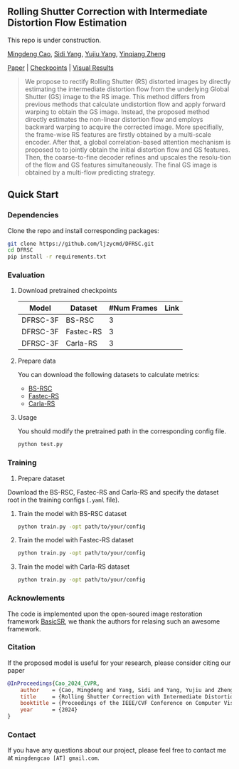 ## Rolling Shutter Correction with Intermediate Distortion Flow Estimation

This repo is under construction.

[Mingdeng Cao](https://github.com/ljzycmd),
[Sidi Yang](https://ieeexplore.ieee.org/author/37088955345),
[Yujiu Yang](https://scholar.google.com/citations?user=4gH3sxsAAAAJ),
[Yinqiang Zheng](https://scholar.google.com/citations?user=JD-5DKcAAAAJ) <br>

[Paper]() | [Checkpoints]() | [Visual Results]()

> We propose to rectify Rolling Shutter (RS) distorted images by directly estimating the intermediate distortion flow from the underlying Global Shutter (GS) image to the RS image. This method differs from previous methods that calculate undistortion flow and apply forward warping to obtain the GS image. Instead, the proposed method directly estimates the non-linear distortion flow and employs backward warping to acquire the corrected image. More specifially, the frame-wise RS features are firstly obtained by a multi-scale encoder. After that, a global correlation-based attention mechanism is proposed to to jointly obtain the initial distortion flow and GS features. Then, the coarse-to-fine decoder refines and upscales the resolu-tion of the flow and GS features simultaneously. The final GS image is obtained by a multi-flow predicting strategy.

## Quick Start

### Dependencies

Clone the repo and install corresponding packages:

```bash
git clone https://github.com/ljzycmd/DFRSC.git
cd DFRSC
pip install -r requirements.txt
```

### Evaluation

1. Download pretrained checkpoints

    | Model | Dataset | #Num Frames | Link |
    | -------  | --------- | ------ | ------ |
    | DFRSC-3F | BS-RSC  | 3  |  |
    | DFRSC-3F | Fastec-RS | 3  |   |
    | DFRSC-3F | Carla-RS  |  3 |    |

2. Prepare data

    You can download the following datasets to calculate metrics:

    * [BS-RSC](https://github.com/ljzycmd/BSRSC)
    * [Fastec-RS](https://github.com/ethliup/DeepUnrollNet)
    * [Carla-RS](https://github.com/ethliup/DeepUnrollNet)

3. Usage

    You should modify the pretrained path in the corresponding config file.

    ```bash
    python test.py
    ```

### Training

1. Prepare dataset

Download the BS-RSC, Fastec-RS and Carla-RS and specify the dataset root in the training configs (`.yaml` file).

1. Train the model with BS-RSC dataset

    ```bash
    python train.py -opt path/to/your/config
    ```

2. Train the model with Fastec-RS dataset

    ```bash
    python train.py -opt path/to/your/config
    ```

3. Train the model with Carla-RS dataset

    ```bash
    python train.py -opt path/to/your/config
    ```

### Acknowlements

The code is implemented upon the open-soured image restoration framework [BasicSR](https://github.com/XPixelGroup/BasicSR), we thank the authors for relasing such an awesome framework.

### Citation

If the proposed model is useful for your research, please consider citing our paper

```bibtex
@InProceedings{Cao_2024_CVPR,
    author    = {Cao, Mingdeng and Yang, Sidi and Yang, Yujiu and Zheng, Yinqiang},
    title     = {Rolling Shutter Correction with Intermediate Distortion Flow Estimation},
    booktitle = {Proceedings of the IEEE/CVF Conference on Computer Vision and Pattern Recognition (CVPR)},
    year      = {2024}
}
```

### Contact

If you have any questions about our project, please feel free to contact me at `mingdengcao [AT] gmail.com`.
